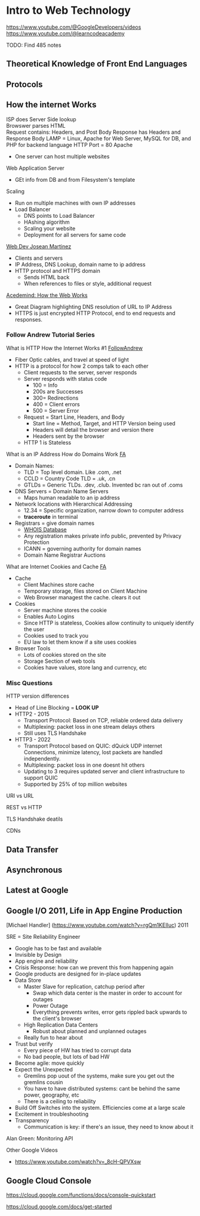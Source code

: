 # Intro to Web Technology

https://www.youtube.com/@GoogleDevelopers/videos
https://www.youtube.com/@learncodeacademy

TODO: Find 485 notes

## Theoretical Knowledge of Front End Languages

## Protocols

## How the internet Works

ISP does Server Side lookup  
Browswer parses HTML  
Request contains: Headers, and Post Body
Response has Headers and Response Body
LAMP = Linux, Apache for Web Server, MySQL for DB, and PHP for backend language
HTTP Port = 80
Apache

* One server can host multiple websites

Web Application Server

* GEt info from DB and from Filesystem's template

Scaling

* Run on multiple machines with own IP addresses
* Load Balancer
  * DNS points to Load Balancer
  * HAshing algorithm
  * Scaling your website
  * Deployment for all servers for same code


[Web Dev Josean Martinez](https://www.youtube.com/watch?v=ZTLY-7fKy4E)

* Clients and servers
* IP Address, DNS Lookup, domain name to ip address
* HTTP protocol and HTTPS domain
  * Sends HTML back
  * When references to files or style, additional request

[Acedemind: How the Web Works](https://www.youtube.com/watch?v=hJHvdBlSxug)

* Great Diagram highlighting DNS resolution of URL to IP Address
* HTTPS is just encrypted HTTP Protocol, end to end requests and responses.

### Follow Andrew Tutorial Series

What is HTTP How the Internet Works #1 [FollowAndrew](https://www.youtube.com/watch?v=wW2A5SZ3GkI)

* Fiber Optic cables, and travel at speed of light
* HTTP is a protocol for how 2 comps talk to each other
  * Client requests to the server, server responds
  * Server responds with status code
    * 100 = Info
    * 200s are Successes
    * 300= Redirections
    * 400 = Client errors
    * 500 = Server Error
  * Request = Start Line, Headers, and Body
    * Start line = Method, Target, and HTTP Version being used
    * Headers will detail the browser and version there
    * Headers sent by the browser
  * HTTP 1 is Stateless

What is an IP Address How do Domains Work [FA](https://www.youtube.com/watch?v=0QI6I6APomE)

* Domain Names:
  * TLD = Top level domain. Like .com, .net
  * CCLD = Country Code TLD = .uk, .cn
  * GTLDs = Generic TLDs. .dev, .club. Invented bc ran out of .coms
* DNS Servers = Domain Name Servers
  * Maps human readable to an ip address
* Network locations with Hierarchical Addressing
  * 12.34  = Specific organization, narrow down to computer address
  * **traceroute** in terminal
* Registrars = give domain names
  * [WHOIS Database](https://whois.domaintools.com/)
  * Any registration makes private info public, prevented by Privacy Protection
  * ICANN = governing authority for domain names
  * Domain Name Registrar Auctions

What are Internet Cookies and Cache [FA](https://www.youtube.com/watch?v=QYXAxXjaKws)

* Cache
  * Client Machines store cache
  * Temporary storage, files stored on Client Machine
  * Web Browser managest the cache. clears it out
* Cookies
  * Server machine stores the cookie
  * Enables Auto Logins
  * Since HTTP is stateless, Cookies allow continuity to uniquely identify the user
  * Cookies used to track you
  * EU law to let them know if a site uses cookies
* Browser Tools
  * Lots of cookies stored on the site
  * Storage Section of web tools
  * Cookies have values, store lang and currency, etc

### Misc Questions

HTTP version differences

* Head of Line Blocking = **LOOK UP**
* HTTP2 - 2015
  * Transport Protocol: Based on TCP, reliable ordered data delivery
  * Multiplexing: packet loss in one stream delays others
  * Still uses TLS Handshake
* HTTP3 - 2022
  * Transport Protocol based on QUIC: dQuick UDP internet Connections, minimize latency, lost packets are handled independently. 
  * Multiplexing: packet loss in one doesnt hit others
  * Updating to 3 requires updated server and client infrastructure to support QUIC
  * Supported by 25% of top million websites

URI vs URL

REST vs HTTP

TLS Handshake deatils

CDNs



## Data Transfer

## Asynchronous

## Latest at Google

## Google I/O 2011, Life in App Engine Production

[Michael Handler] (https://www.youtube.com/watch?v=rgQm1KEIIuc) 2011

SRE = Site Reliability Engineer

* Google has to be fast and available
* Invisible by Design
* App engine and reliability
* Crisis Response: how can we prevent this from happening again
* Google products are designed for in-place updates
* Data Store
  * Master Slave for replication, catchup period after
    * Swap which data center is the master in order to account for outages
    * Power Outage
    * Everything prevents writes, error gets rippled back upwards to the client's browser
  * High Replication Data Centers
    * Robust about planned and unplanned outages
  * Really fun to hear about
* Trust but verify
  * Every piece of HW has tried to corrupt data
  * No bad people, but lots of bad HW
* Become agile: move quickly
* Expect the Unexpected
  * Gremlins pop uout of the systems, make sure you get out the gremlins cousin
  * You have to have distributed systems: cant be behind the same power, geography, etc
  * There is a ceiling to reliability
* Build Off Switches into the system. Efficiencies come at a large scale
* Excitement in troubleshooting
* Transparency
  * Communication is key: if there's an issue, they need to know about it

Alan Green: Monitoring API

Other Google Videos

* https://www.youtube.com/watch?v=_8cH-QPVXsw


## Google Cloud Console 
https://cloud.google.com/functions/docs/console-quickstart

https://cloud.google.com/docs/get-started